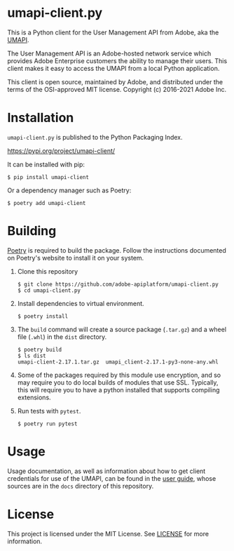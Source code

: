 # umapi-client.py

This is a Python client for the User Management API from Adobe, aka the
[UMAPI](https://www.adobe.io/products/usermanagement/docs/gettingstarted.html).

The User Management API is an Adobe-hosted network service 
which provides Adobe Enterprise customers the ability to manage their users.  This
client makes it easy to access the UMAPI from a local Python application.

This client is open source, maintained by Adobe, and distributed under the terms
of the OSI-approved MIT license.  Copyright (c) 2016-2021 Adobe Inc.

# Installation

`umapi-client.py` is published to the Python Packaging Index.

https://pypi.org/project/umapi-client/

It can be installed with pip:

```
$ pip install umapi-client
```

Or a dependency manager such as Poetry:

```
$ poetry add umapi-client
```

# Building

[Poetry](https://python-poetry.org/) is required to build the package. Follow the instructions documented on
Poetry's website to install it on your system.

1. Clone this repository
   ```
   $ git clone https://github.com/adobe-apiplatform/umapi-client.py
   $ cd umapi-client.py
   ```

2. Install dependencies to virtual environment.
   ```
   $ poetry install
   ```

3. The `build` command will create a source package (`.tar.gz`) and a wheel file (`.whl`) in the `dist` directory.
   ```
   $ poetry build
   $ ls dist
   umapi-client-2.17.1.tar.gz  umapi_client-2.17.1-py3-none-any.whl
   ```

4. Some of the packages required by this module use encryption, and so may
   require you to do local builds of modules that use SSL.  Typically, this
   will require you to have a python installed that supports compiling
   extensions.

5. Run tests with `pytest`.
   ```
   $ poetry run pytest
   ```

# Usage

Usage documentation, as well as information about how to get client
credentials for use of the UMAPI, can be found in the
[user guide](https://adobe-apiplatform.github.io/umapi-client.py/),
whose sources are in the `docs` directory of this repository.

# License

This project is licensed under the MIT License. See [LICENSE](LICENSE) for more information.
